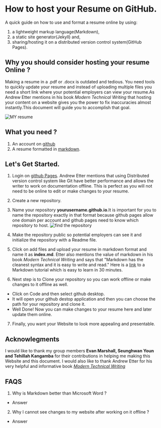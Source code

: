 # How to host your Resume on GitHub.

A quick guide on how to use and format a resume online by using:
1. a lightweight markup language(Markdown),
1. a static site generator(Jekyll) and,
1. sharing/hosting it on a distributed version control system(GitHub Pages).

## Why you should consider hosting your resume Online ?

Making a resume in a .pdf or .docx is outdated and tedious. You need tools to quickly update your resume and instead of uploading multiple files you need a short link where your potential employers can view your resume.As Andrew Etter mentions in his book *Modern Technical Writing* that hosting your content on a website gives you the power to fix inaccuracies almost instantly.This document will guide you to accomplish that goal.

![MY resume](https://media.giphy.com/media/znMM8g0B7EE5HZHzlV/giphy.gif)

## What you need ?
1. An account on [github](https://github.com/)
1. A resume formatted in [markdown](https://daringfireball.net/projects/markdown/). 

## Let's Get Started.
1. Login on [github Pages](https://github.com/). Andrew Etter mentions that using Distributed version control system like Git have better performance and allows the writer to work on documentation offline. This is perfect as you will not need to be online to edit or make changes to your resume.

2. Create a new repository. 
3. Name your repository **yourusername.github.io**.It is important for you to name the repository exactly in that format because github pages allow one domain per account and github pages need to know which repository to host. ![find the repository](https://media.giphy.com/media/pWKSwNQNyZzCZA2S2i/giphy.gif) 
4. Make the repository public so potential employers can see it and initialize the repository with a Readme file.
5. Click on add files and upload your resume in markdown format and name it as **index.md**. Etter also mentions the value of markdown in his book *Modern Technical Writing* and says that "Markdown has the cleanest syntax and it is easy to write and read." Here is a [link](https://www.markdowntutorial.com/) to a Markdown tutorial which is easy to learn in 30 minutes.
6. Next step is to Clone your repository so you can work offline or make changes to it offline as well.
 * Click on Code and then select github desktop.
 * It will open your github destop application and then you can choose the path for your repository and clone it.
 * Well Done! Now you can make changes to your resume here and later update them online.
7. Finally, you want your Website to look more appealing and presentable.

## Acknowlegments
I would like to thank my group members **Evan Marshall, Seunghwan Youn and Tehillah Kangamba** for their contributions in helping me making this Website and this document.
I would also like to thank Andrew Etter for his very helpful and informative book [*Modern Technical Writing*](https://www.amazon.ca/Modern-Technical-Writing-Introduction-Documentation-ebook/dp/B01A2QL9SS)

## FAQS
1. Why is Markdown better than Microsoft Word ? 
 * Answer
2. Why I cannot see changes to my website after working on it offline ?
 * Answer
